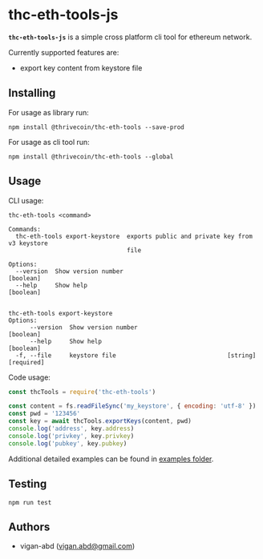 # thc-eth-tools-js

**`thc-eth-tools-js`** is a simple cross platform cli tool for ethereum network.

Currently supported features are:
- export key content from keystore file


## Installing

For usage as library run:
```console
npm install @thrivecoin/thc-eth-tools --save-prod
```

For usage as cli tool run:
```console
npm install @thrivecoin/thc-eth-tools --global
```


## Usage

CLI usage:
```console
thc-eth-tools <command>

Commands:
  thc-eth-tools export-keystore  exports public and private key from v3 keystore
                                 file

Options:
  --version  Show version number                                       [boolean]
  --help     Show help                                                 [boolean]


thc-eth-tools export-keystore
Options:
      --version  Show version number                                   [boolean]
      --help     Show help                                             [boolean]
  -f, --file     keystore file                               [string] [required]
```

Code usage:
```javascript
const thcTools = require('thc-eth-tools')

const content = fs.readFileSync('my_keystore', { encoding: 'utf-8' })
const pwd = '123456'
const key = await thcTools.exportKeys(content, pwd)
console.log('address', key.address)
console.log('privkey', key.privkey)
console.log('pubkey', key.pubkey)
```

Additional detailed examples can be found in [examples folder](./examples).

## Testing

```console
npm run test
```


## Authors
- vigan-abd (vigan.abd@gmail.com)
